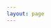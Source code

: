 ```yaml
---
layout: page
---
```

<script setup>
import {
  VPTeamPage,
  VPTeamPageTitle,
  VPTeamMembers
} from 'vitepress/theme'
const members = [
  {
    avatar: 'https://avatars.githubusercontent.com/u/88922715?v=4',
    name: '蒋小霕',
    title: ' openSUSE 中文手册项目创建者',
    links: [
      { icon: 'github', link: 'https://github.com/holton-jiang' },
      { icon: 'twitter', link: 'https://twitter.com/holton_jiang' }
      { icon: 'github', link: 'https://github.com/holton-jiang'},
      { icon: 'facebook', link: 'https://www.facebook.com/Holton.Jiang'},
      { icon: 'twitter', link: 'https://twitter.com/holton_jiang'},
    ]
  },
]
</script>
<VPTeamPage>
  <VPTeamPageTitle>
    <template #title>
      我们的成员
    </template>
    <template #lead>
      openSUSE 中文手册项目由蒋小霕发起，希望能够助帮更多的计算机初学者了解与使用 openSUSE Linux 发行版，体验折腾计算机带来的乐趣。其中一些参与者会在下面展示。
    </template>
  </VPTeamPageTitle>
  <VPTeamMembers
    :members="members"
  />
</VPTeamPage>

